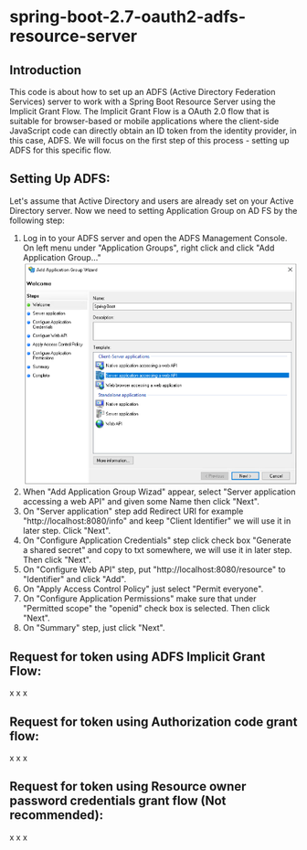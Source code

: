 # spring-boot-2.7-oauth2-adfs-resource-server
## Introduction
This code is about how to set up an ADFS (Active Directory Federation Services) server to work with a Spring Boot Resource Server using the Implicit Grant Flow. The Implicit Grant Flow is a OAuth 2.0 flow that is suitable for browser-based or mobile applications where the client-side JavaScript code can directly obtain an ID token from the identity provider, in this case, ADFS. We will focus on the first step of this process - setting up ADFS for this specific flow.

## Setting Up ADFS:
Let's assume that Active Directory and users are already set on your Active Directory server. Now we need to setting Application Group on AD FS by the following step:
1. Log in to your ADFS server and open the ADFS Management Console. On left menu under "Application Groups", right click and click "Add Application Group..."
![Screenshort1](images/Screenshot%20from%202023-09-26%2013-01-47.png)
2. When "Add Application Group Wizad" appear, select "Server application accessing a web API" and given some Name then click "Next".
3. On "Server application" step add Redirect URI for example "http://localhost:8080/info" and keep "Client Identifier" we will use it in later step. Click "Next".
4. On "Configure Application Credentials" step click check box "Generate a shared secret" and copy to txt somewhere, we will use it in later step. Then click "Next".
5. On "Configure Web API" step, put "http://localhost:8080/resource" to "Identifier" and click "Add".
6. On "Apply Access Control Policy" just select "Permit everyone".
7. On "Configure Application Permissions" make sure that under "Permitted scope" the "openid" check box is selected. Then click "Next".
8. On "Summary" step, just click "Next".

## Request for token using ADFS Implicit Grant Flow:
x
x
x
## Request for token using Authorization code grant flow:
x
x
x
## Request for token using Resource owner password credentials grant flow (Not recommended):
x
x
x

